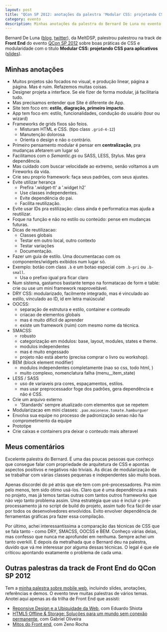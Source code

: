 ```yaml
---
layout: post
title: "QCon SP 2012: anotações da palestra 'Modular CSS: projetando CSS para aplicativos' do Bernard De Luna"
category: evento
description: Minhas anotações da palestra do Bernard De Luna no evento QCon SP 2012
---
```


Bernard De Luna ([blog](http://bernarddeluna.com/blog/), [twitter](https://twitter.com/bernarddeluna/)), da MeltDSP, palestrou palestrou na track de **Front End** do evento [QCon SP 2012](http://www.qconsp.com/) sobre boas práticas de CSS e modularidade com o título **Modular CSS: projetando CSS para aplicativos** ([slides](http://www.slideshare.net/bernarddeluna/modular-css-projetando-css-para-aplicativos)).

## Minhas anotações

- Muitos projetos são focados no visual, e produção linear, página a página. Mas é ruim. Refazemos muitas coisas.
- Designer projeta a interface. Se ele fizer de forma modular, já facilitaria tudo.
- Mas precisamos entender que Site é diferente de App.
- Site tem foco em: **estilo, diagração, primeiro impacto**.
- App tem foco em: estilo, funcionalidades, condução do usuário (tour ou wizard)
- Frameworks de grids fixos são feios. 
	* Misturam HTML e CSS. (tipo class `.grid-4-12`)
	* Manutenção dolorosa
	* Orienta o design e não o contrário.
- Primeiro pensamento modular é pensar em **centralização**, pra mudanças afetarem um lugar só
- Facilitamos com o *Semantic.gs* ou SASS, LESS, Stylus. Mas gera dependência.
- Mas cuidado com buscar velocidade ao extremo, senão voltamos a um Fireworks da vida.
- Crie seu proprio framework: faça seus padrões, com seus ajustes.
- Evite utilizar herança
	* Prefira '.widget-tt' a '.widget h2'
	* Use classes independentes.
	* Evite dependência do pai.
	* Facilita reutilização.
- Evite usar IDs pra estilização: class ainda é performatica mas ajuda a reutilizar.
- Foque na função e não no estilo ou conteúdo: pense em mudanças futuras.
- Dicas de reutilizacao:
	* Classes globais
	* Testar em outro local, outro contexto
	* Testar variações
	* Documentação.
- Fazer um guia de estilo. Uma documentacao com os componentes/widgets exibidos num lugar só.
- Exemplo: botão com class `.b` e um botao especial com `.b-pri` ou `.b-small`.
	* Usa o prefixo igual pra ficar claro
- Num sistema, gastamos bastante tempo na formatacao de form e table: crie ou use um mini framework reaproveitável.
- DRY CSS: modularizado, facilmente integrado, mas é vinculado ao estilo, vinculado ao ID, id em letra maiúscula!
- OOCSS:
	* separação de estrutura e estilo, container e conteudo
	* criacao de elementos globais
	* mas é muito dificil de aprender
	* existe um framework (ruim) com mesmo nome da técnica.
- SMACSS:
	* robusto
	* categorização em módulos: base, layout, modules, states e theme.
	* modulos independentes
	* mas é muito engessado
	* projeto não está aberto (precisa comprar o livro ou workshop).
- BEM (block element modifier)
	* modulos independentes completamente (nao so css, todo html, )
	* muito complexo, nomenclatura falha (menu__item_state)
- LESS / SASS
	* uso de variaveis pra cores, espaçamentos, estilos.
	* mas usar preprocessador foge dos padrões, gera dependência e não é CSS.
- Crie um arquivo externo
	* 'Standards' sempre atualizado com elementos que se repetem
- Modularizacao em mini classes: `.pao.maionese.tomate.hamburguer`
- Envolva sua equipe no processo de padronização senao não ha comprometimento da equipe
- Prototipe
- Crie caixas e containers pra deixar o conteudo mais alteravel

## Meus comentários

Excelente palestra do Bernard. É uma das poucas pessoas que conheço que consegue falar com propriedade de arquitetura de CSS e apontas aspectos positivos e negativos não triviais. As dicas de modularização de se trabalhar com várias classes pequenas e independentes são muito boas.

Apenas discordei do pé atrás que ele tem com pré-processadores. Pra mim pelo menos, tem sido ótimo usá-los. Claro que é uma dependência a mais no projeto, mas já temos tantas outras com tantos outros frameworks que não vejo tanto problema assim. Uma estratégia que uso é incluir o pré-processamento já no script de build do projeto, assim tudo fica fácil de usar por todos os desenvolvedores envolvidos. Evito envolver dependência de ferramentas gráficas pra fazer essa compilação.

Por último, achei interessantíssima a comparação das técnicas de CSS que se fala tanto - como DRY, SMACSS, OOCSS e BEM. Conheço várias delas, mas confesso que nunca me aprofundei em nenhuma. Sempre achei um tanto overkill. E depois da metralhada que o Bernard deu na palestra, duvido que vá me interessar por alguma dessas técnicas. O legal é que ele criticou apontando exatamente o problema de cada uma.

## Outras palestras da track de Front End do QCon SP 2012

Tem a [minha palestra sobre mobile web](/palestra-mobile-web/), incluindo slides, anotações, referências e demos. O evento teve muitas palestras de vários temas. Anotei aqui apenas as da trilha de Front End que assisti:

* [Reponsive Design e a Ubiquidade da Web](/qconsp-responsive-design-eduardo-shiota/), com Eduardo Shiota
* [HTML5 Offline & Storage: Soluções para um mundo sem conexão permanente](/qconsp-html5-offline-storage-gabriel-oliveira/), com Gabriel Oliveira
* [Mitos do Front end](/qconsp-mitos-frontend-zeno-rocha/), com Zeno Rocha


